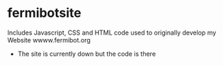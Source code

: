 # fermibotsite

Includes Javascript, CSS and HTML code used to originally develop my Website wwww.fermibot.org
- The site is currently down but the code is there
